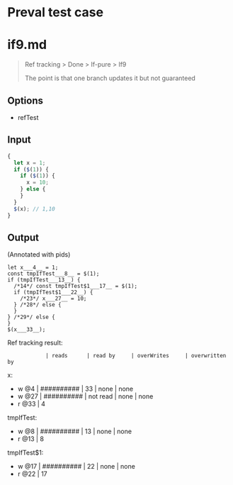 # Preval test case

# if9.md

> Ref tracking > Done > If-pure > If9
>
> The point is that one branch updates it but not guaranteed

## Options

- refTest

## Input

`````js filename=intro
{
  let x = 1;
  if ($(1)) {
    if ($(1)) {
      x = 10;
    } else {
    }
  }
  $(x); // 1,10
}
`````

## Output

(Annotated with pids)

`````filename=intro
let x___4__ = 1;
const tmpIfTest___8__ = $(1);
if (tmpIfTest___13__) {
  /*14*/ const tmpIfTest$1___17__ = $(1);
  if (tmpIfTest$1___22__) {
    /*23*/ x___27__ = 10;
  } /*28*/ else {
  }
} /*29*/ else {
}
$(x___33__);
`````

Ref tracking result:

                | reads      | read by     | overWrites     | overwritten by
x:
  - w @4       | ########## | 33          | none           | none
  - w @27      | ########## | not read    | none           | none
  - r @33      | 4

tmpIfTest:
  - w @8       | ########## | 13          | none           | none
  - r @13      | 8

tmpIfTest$1:
  - w @17       | ########## | 22          | none           | none
  - r @22       | 17
